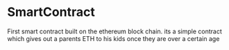 # SmartContract
First smart contract built on the ethereum block chain. its a simple contract which gives out a parents ETH to his kids once they are over a certain age
